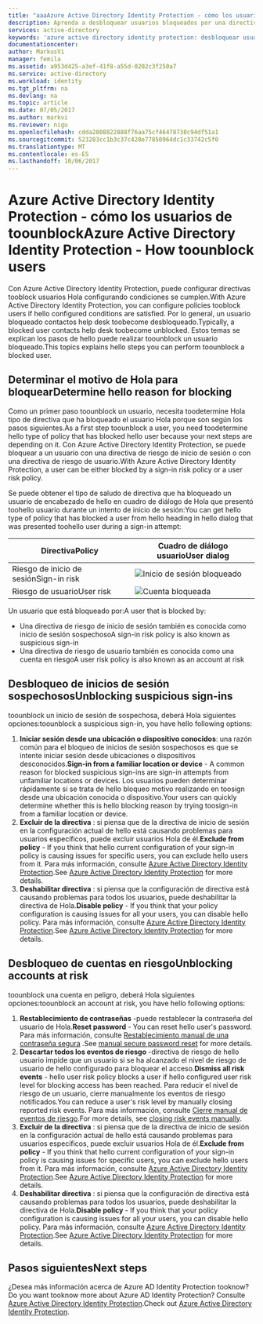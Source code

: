 ```yaml
---
title: "aaaAzure Active Directory Identity Protection - cómo los usuarios de toounblock | Documentos de Microsoft"
description: Aprenda a desbloquear usuarios bloqueados por una directiva de Azure Active Directory Identity Protection.
services: active-directory
keywords: 'azure active directory identity protection: desbloquear usuario'
documentationcenter: 
author: MarkusVi
manager: femila
ms.assetid: a953d425-a3ef-41f8-a55d-0202c3f250a7
ms.service: active-directory
ms.workload: identity
ms.tgt_pltfrm: na
ms.devlang: na
ms.topic: article
ms.date: 07/05/2017
ms.author: markvi
ms.reviewer: nigu
ms.openlocfilehash: cdda2808822888f76aa75cf46478738c94df51a1
ms.sourcegitcommit: 523283cc1b3c37c428e77850964dc1c33742c5f0
ms.translationtype: MT
ms.contentlocale: es-ES
ms.lasthandoff: 10/06/2017
---
```

# <a name="azure-active-directory-identity-protection---how-toounblock-users"></a><span data-ttu-id="a90ba-104">Azure Active Directory Identity Protection - cómo los usuarios de toounblock</span><span class="sxs-lookup"><span data-stu-id="a90ba-104">Azure Active Directory Identity Protection - How toounblock users</span></span>
<span data-ttu-id="a90ba-105">Con Azure Active Directory Identity Protection, puede configurar directivas tooblock usuarios Hola configurando condiciones se cumplen.</span><span class="sxs-lookup"><span data-stu-id="a90ba-105">With Azure Active Directory Identity Protection, you can configure policies tooblock users if hello configured conditions are satisfied.</span></span> <span data-ttu-id="a90ba-106">Por lo general, un usuario bloqueado contactos help desk toobecome desbloqueado.</span><span class="sxs-lookup"><span data-stu-id="a90ba-106">Typically, a blocked user contacts help desk toobecome unblocked.</span></span> <span data-ttu-id="a90ba-107">Estos temas se explican los pasos de hello puede realizar toounblock un usuario bloqueado.</span><span class="sxs-lookup"><span data-stu-id="a90ba-107">This topics explains hello steps you can perform toounblock a blocked user.</span></span>

## <a name="determine-hello-reason-for-blocking"></a><span data-ttu-id="a90ba-108">Determinar el motivo de Hola para bloquear</span><span class="sxs-lookup"><span data-stu-id="a90ba-108">Determine hello reason for blocking</span></span>
<span data-ttu-id="a90ba-109">Como un primer paso toounblock un usuario, necesita toodetermine Hola tipo de directiva que ha bloqueado el usuario Hola porque son según los pasos siguientes.</span><span class="sxs-lookup"><span data-stu-id="a90ba-109">As a first step toounblock a user, you need toodetermine hello type of policy that has blocked hello user because your next steps are depending on it.</span></span>
<span data-ttu-id="a90ba-110">Con Azure Active Directory Identity Protection, se puede bloquear a un usuario con una directiva de riesgo de inicio de sesión o con una directiva de riesgo de usuario.</span><span class="sxs-lookup"><span data-stu-id="a90ba-110">With Azure Active Directory Identity Protection, a user can be either blocked by a sign-in risk policy or a user risk policy.</span></span>

<span data-ttu-id="a90ba-111">Se puede obtener el tipo de saludo de directiva que ha bloqueado un usuario de encabezado de hello en cuadro de diálogo de Hola que presentó toohello usuario durante un intento de inicio de sesión:</span><span class="sxs-lookup"><span data-stu-id="a90ba-111">You can get hello type of policy that has blocked a user from hello heading in hello dialog that was presented toohello user during a sign-in attempt:</span></span>

| <span data-ttu-id="a90ba-112">Directiva</span><span class="sxs-lookup"><span data-stu-id="a90ba-112">Policy</span></span> | <span data-ttu-id="a90ba-113">Cuadro de diálogo usuario</span><span class="sxs-lookup"><span data-stu-id="a90ba-113">User dialog</span></span> |
| --- | --- |
| <span data-ttu-id="a90ba-114">Riesgo de inicio de sesión</span><span class="sxs-lookup"><span data-stu-id="a90ba-114">Sign-in risk</span></span> |![Inicio de sesión bloqueado](./media/active-directory-identityprotection-unblock-howto/02.png) |
| <span data-ttu-id="a90ba-116">Riesgo de usuario</span><span class="sxs-lookup"><span data-stu-id="a90ba-116">User risk</span></span> |![Cuenta bloqueada](./media/active-directory-identityprotection-unblock-howto/104.png) |

<span data-ttu-id="a90ba-118">Un usuario que está bloqueado por:</span><span class="sxs-lookup"><span data-stu-id="a90ba-118">A user that is blocked by:</span></span>

* <span data-ttu-id="a90ba-119">Una directiva de riesgo de inicio de sesión también es conocida como inicio de sesión sospechoso</span><span class="sxs-lookup"><span data-stu-id="a90ba-119">A sign-in risk policy is also known as suspicious sign-in</span></span>
* <span data-ttu-id="a90ba-120">Una directiva de riesgo de usuario también es conocida como una cuenta en riesgo</span><span class="sxs-lookup"><span data-stu-id="a90ba-120">A user risk policy is also known as an account at risk</span></span>

## <a name="unblocking-suspicious-sign-ins"></a><span data-ttu-id="a90ba-121">Desbloqueo de inicios de sesión sospechosos</span><span class="sxs-lookup"><span data-stu-id="a90ba-121">Unblocking suspicious sign-ins</span></span>
<span data-ttu-id="a90ba-122">toounblock un inicio de sesión de sospechosa, deberá Hola siguientes opciones:</span><span class="sxs-lookup"><span data-stu-id="a90ba-122">toounblock a suspicious sign-in, you have hello following options:</span></span>

1. <span data-ttu-id="a90ba-123">**Iniciar sesión desde una ubicación o dispositivo conocidos**: una razón común para el bloqueo de inicios de sesión sospechosos es que se intente iniciar sesión desde ubicaciones o dispositivos desconocidos.</span><span class="sxs-lookup"><span data-stu-id="a90ba-123">**Sign-in from a familiar location or device** - A common reason for blocked suspicious sign-ins are sign-in attempts from unfamiliar locations or devices.</span></span> <span data-ttu-id="a90ba-124">Los usuarios pueden determinar rápidamente si se trata de hello bloqueo motivo realizando en toosign desde una ubicación conocida o dispositivo.</span><span class="sxs-lookup"><span data-stu-id="a90ba-124">Your users can quickly determine whether this is hello blocking reason by trying toosign-in from a familiar location or device.</span></span>
2. <span data-ttu-id="a90ba-125">**Excluir de la directiva** : si piensa que de la directiva de inicio de sesión en la configuración actual de hello está causando problemas para usuarios específicos, puede excluir usuarios Hola de él.</span><span class="sxs-lookup"><span data-stu-id="a90ba-125">**Exclude from policy** - If you think that hello current configuration of your sign-in policy is causing issues for specific users, you can exclude hello users from it.</span></span> <span data-ttu-id="a90ba-126">Para más información, consulte [Azure Active Directory Identity Protection](active-directory-identityprotection.md).</span><span class="sxs-lookup"><span data-stu-id="a90ba-126">See [Azure Active Directory Identity Protection](active-directory-identityprotection.md) for more details.</span></span>
3. <span data-ttu-id="a90ba-127">**Deshabilitar directiva** : si piensa que la configuración de directiva está causando problemas para todos los usuarios, puede deshabilitar la directiva de Hola.</span><span class="sxs-lookup"><span data-stu-id="a90ba-127">**Disable policy** - If you think that your policy configuration is causing issues for all your users, you can disable hello policy.</span></span> <span data-ttu-id="a90ba-128">Para más información, consulte [Azure Active Directory Identity Protection](active-directory-identityprotection.md).</span><span class="sxs-lookup"><span data-stu-id="a90ba-128">See [Azure Active Directory Identity Protection](active-directory-identityprotection.md) for more details.</span></span>

## <a name="unblocking-accounts-at-risk"></a><span data-ttu-id="a90ba-129">Desbloqueo de cuentas en riesgo</span><span class="sxs-lookup"><span data-stu-id="a90ba-129">Unblocking accounts at risk</span></span>
<span data-ttu-id="a90ba-130">toounblock una cuenta en peligro, deberá Hola siguientes opciones:</span><span class="sxs-lookup"><span data-stu-id="a90ba-130">toounblock an account at risk, you have hello following options:</span></span>

1. <span data-ttu-id="a90ba-131">**Restablecimiento de contraseñas** -puede restablecer la contraseña del usuario de Hola.</span><span class="sxs-lookup"><span data-stu-id="a90ba-131">**Reset password** - You can reset hello user's password.</span></span> <span data-ttu-id="a90ba-132">Para más información, consulte [Restablecimiento manual de una contraseña segura](active-directory-identityprotection.md#manual-secure-password-reset) .</span><span class="sxs-lookup"><span data-stu-id="a90ba-132">See [manual secure password reset](active-directory-identityprotection.md#manual-secure-password-reset) for more details.</span></span>
2. <span data-ttu-id="a90ba-133">**Descartar todos los eventos de riesgo** -directiva de riesgo de hello usuario impide que un usuario si se ha alcanzado el nivel de riesgo de usuario de hello configurado para bloquear el acceso.</span><span class="sxs-lookup"><span data-stu-id="a90ba-133">**Dismiss all risk events** - hello user risk policy blocks a user if hello configured user risk level for blocking access has been reached.</span></span> <span data-ttu-id="a90ba-134">Para reducir el nivel de riesgo de un usuario, cierre manualmente los eventos de riesgo notificados.</span><span class="sxs-lookup"><span data-stu-id="a90ba-134">You can reduce a user's risk level by manually closing reported risk events.</span></span> <span data-ttu-id="a90ba-135">Para más información, consulte [Cierre manual de eventos de riesgo](active-directory-identityprotection.md#closing-risk-events-manually).</span><span class="sxs-lookup"><span data-stu-id="a90ba-135">For more details, see [closing risk events manually](active-directory-identityprotection.md#closing-risk-events-manually).</span></span>
3. <span data-ttu-id="a90ba-136">**Excluir de la directiva** : si piensa que de la directiva de inicio de sesión en la configuración actual de hello está causando problemas para usuarios específicos, puede excluir usuarios Hola de él.</span><span class="sxs-lookup"><span data-stu-id="a90ba-136">**Exclude from policy** - If you think that hello current configuration of your sign-in policy is causing issues for specific users, you can exclude hello users from it.</span></span> <span data-ttu-id="a90ba-137">Para más información, consulte [Azure Active Directory Identity Protection](active-directory-identityprotection.md).</span><span class="sxs-lookup"><span data-stu-id="a90ba-137">See [Azure Active Directory Identity Protection](active-directory-identityprotection.md) for more details.</span></span>
4. <span data-ttu-id="a90ba-138">**Deshabilitar directiva** : si piensa que la configuración de directiva está causando problemas para todos los usuarios, puede deshabilitar la directiva de Hola.</span><span class="sxs-lookup"><span data-stu-id="a90ba-138">**Disable policy** - If you think that your policy configuration is causing issues for all your users, you can disable hello policy.</span></span> <span data-ttu-id="a90ba-139">Para más información, consulte [Azure Active Directory Identity Protection](active-directory-identityprotection.md).</span><span class="sxs-lookup"><span data-stu-id="a90ba-139">See [Azure Active Directory Identity Protection](active-directory-identityprotection.md) for more details.</span></span>

## <a name="next-steps"></a><span data-ttu-id="a90ba-140">Pasos siguientes</span><span class="sxs-lookup"><span data-stu-id="a90ba-140">Next steps</span></span>
 <span data-ttu-id="a90ba-141">¿Desea más información acerca de Azure AD Identity Protection tooknow?</span><span class="sxs-lookup"><span data-stu-id="a90ba-141">Do you want tooknow more about Azure AD Identity Protection?</span></span> <span data-ttu-id="a90ba-142">Consulte [Azure Active Directory Identity Protection](active-directory-identityprotection.md).</span><span class="sxs-lookup"><span data-stu-id="a90ba-142">Check out [Azure Active Directory Identity Protection](active-directory-identityprotection.md).</span></span>
